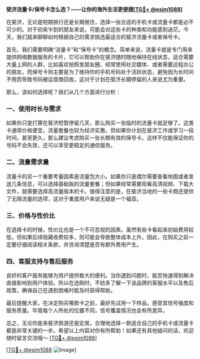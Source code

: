 **斐济流量卡/保号卡怎么选？——让你的海外生活更便捷[[TG💪+ @esim1088](https://t.me/s/esim1088)]**

在斐济，无论是短期旅行还是长期居住，选择一张合适的手机卡或流量卡都是必不可少的。对于初来乍到的朋友来说，可能会对这些卡的种类和功能感到迷茫。今天，我们就来聊聊如何根据自己的需求挑选最适合的斐济流量卡或者保号卡。

首先，我们需要明确“流量卡”和“保号卡”的概念。简单来说，流量卡就是专门用来提供网络数据服务的卡片，它可以帮助你在斐济随时随地保持在线状态，适合需要大量上网的人群，比如喜欢拍照发朋友圈、经常使用社交媒体、或者需要远程办公的朋友。而保号卡则主要是为了维持你的手机号码处于活跃状态，避免因为长时间不用而导致号码被运营商回收，这对于计划在斐济长期停留的人来说尤为重要。

那么，该如何选择呢？我们从几个方面进行分析：

### 一、使用时长与需求

如果你只是打算在斐济短暂停留几天，那么购买一张临时的流量卡就足够了。这类卡通常价格便宜，流量套餐也较为经济实惠。但如果你计划在斐济工作或学习一段时间，甚至更久，那么建议考虑购买一张长期有效的保号卡。这样不仅能保证你的号码不会失效，还可以享受更稳定的通信服务。

### 二、流量需求量

流量卡的另一个重要考量因素是流量包大小。如果你只是偶尔需要查看地图或者发送几条信息，可以选择基础版的流量套餐；但如果经常需要观看高清视频、下载大文件，就需要选择高流量版本的卡。值得注意的是，在斐济当地的一些卡商还提供了无限流量的选项，这对于重度用户来说无疑是一个福音。

### 三、价格与性价比

在选择卡的时候，性价比也是一个不可忽视的因素。虽然有些卡看起来初始费用较低，但如果后续隐藏收费较多，则可能会导致整体成本上升。因此，在购买之前一定要仔细阅读相关条款，并咨询清楚是否有额外费用产生。

### 四、客服支持与售后服务

良好的客户服务能够为用户提供极大的便利。当你遇到问题时，能否快速得到解决直接影响到用户体验。所以在选购时，不妨多了解一下该品牌的客服水平以及售后政策，确保自己在遇到困难时能及时获得帮助。

最后提醒大家，在决定购买哪款卡之前，最好先试用一下样品，感受其信号强度和服务质量。毕竟每个人所处的位置不同，信号覆盖情况也会有所差异。

总之，无论你是来斐济旅游还是定居，合理地选择一款适合自己的手机卡或流量卡都是非常关键的一步。希望以上内容对你有所帮助！如果还有其他疑问的话，欢迎随时留言交流哦～ [[TG💪+ @esim1088](https://t.me/s/esim1088)]

[[TG💪+ @esim1088](https://t.me/s/esim1088) ![Image](https://i.postimg.cc/4NQfJmqS/Snipaste-2025-05-13-00-14-12.png)]